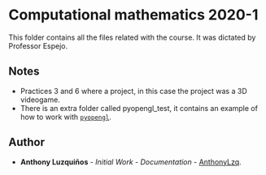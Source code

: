 # Computational mathematics 2020-1

This folder contains all the files related with the course. It was dictated by Professor Espejo.

## Notes

- Practices 3 and 6 where a project, in this case the project was a 3D videogame.
- There is an extra folder called pyopengl_test, it contains an example of how to work with [`pyopengl`](https://pypi.org/project/PyOpenGL/).

## Author
-   **Anthony Luzquiños** - _Initial Work_ - _Documentation_ - [AnthonyLzq](https://github.com/AnthonyLzq).
